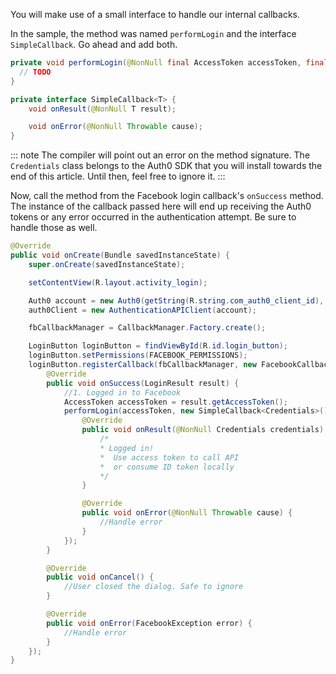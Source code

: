 You will make use of a small interface to handle our internal callbacks.

In the sample, the method was named `performLogin` and the interface `SimpleCallback`. Go ahead and add both.

```java
private void performLogin(@NonNull final AccessToken accessToken, final SimpleCallback<Credentials> loginCallback) {
  // TODO
}

private interface SimpleCallback<T> {
    void onResult(@NonNull T result);

    void onError(@NonNull Throwable cause);
}
```

::: note
The compiler will point out an error on the method signature. The `Credentials` class belongs to the Auth0 SDK that you will install towards the end of this article. Until then, feel free to ignore it.
:::

Now, call the method from the Facebook login callback's `onSuccess` method. The instance of the callback passed here will end up receiving the Auth0 tokens or any error occurred in the authentication attempt. Be sure to handle those as well.

```java
@Override
public void onCreate(Bundle savedInstanceState) {
    super.onCreate(savedInstanceState);

    setContentView(R.layout.activity_login);

    Auth0 account = new Auth0(getString(R.string.com_auth0_client_id), getString(R.string.com_auth0_domain));
    auth0Client = new AuthenticationAPIClient(account);

    fbCallbackManager = CallbackManager.Factory.create();

    LoginButton loginButton = findViewById(R.id.login_button);
    loginButton.setPermissions(FACEBOOK_PERMISSIONS);
    loginButton.registerCallback(fbCallbackManager, new FacebookCallback<LoginResult>() {
        @Override
        public void onSuccess(LoginResult result) {
            //1. Logged in to Facebook
            AccessToken accessToken = result.getAccessToken();
            performLogin(accessToken, new SimpleCallback<Credentials>() {
                @Override
                public void onResult(@NonNull Credentials credentials) {
                    /*
                    * Logged in!
                    *  Use access token to call API
                    *  or consume ID token locally
                    */
                }

                @Override
                public void onError(@NonNull Throwable cause) {
                    //Handle error
                }
            });
        }

        @Override
        public void onCancel() {
            //User closed the dialog. Safe to ignore
        }

        @Override
        public void onError(FacebookException error) {
            //Handle error
        }
    });
}
```